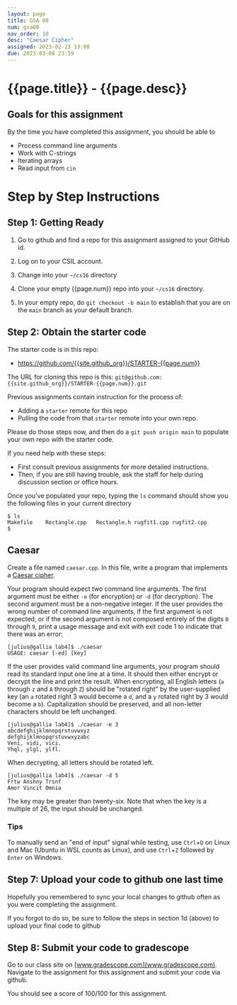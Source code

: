 ```yaml
---
layout: page
title: GSA 08
num: gsa08
nav_order: 10
desc: "Caesar Cipher"
assigned: 2023-02-23 13:00
due: 2023-03-08 23:59
---
```


# {{page.title}} - {{page.desc}}


## Goals for this assignment

By the time you have completed this assignment, you should be able to

* Process command line arguments
* Work with C-strings
* Iterating arrays
* Read input from `cin`


# Step by Step Instructions

## Step 1: Getting Ready

1. Go to github and find a repo for this assignment assigned to your GitHub id.

2. Log on to your CSIL account.

3. Change into your `~/cs16` directory

4. Clone your empty {{page.num}} repo into your `~/cs16` directory.

5. In your empty repo, do `git checkout -b main` to establish that you are on the `main` branch as your default branch.


## Step 2: Obtain the starter code

The starter code is in this repo:

* <https://github.com/{{site.github_org}}/STARTER-{{page.num}}>

The URL for cloning this repo is this: `git@github.com:{{site.github_org}}/STARTER-{{page.num}}.git`

Previous assignments contain instruction for the process of:
* Adding a `starter` remote for this repo
* Pulling the code from that `starter` remote into your own repo.

Please do those steps now, and then do a `git push origin main` to populate your own repo with the starter code.

If you need help with these steps:
* First consult previous assignments for more detailed instructions.   
* Then, if you are still having trouble, ask the staff for help during discussion section or office hours.

Once you've populated your repo, typing the `ls` command should show you the following files in your current directory

```
$ ls
Makefile	Rectangle.cpp	Rectangle.h	rugfit1.cpp	rugfit2.cpp
$ 
```

## Caesar

Create a file named `caesar.cpp`.  In this file, write a program that implements
a [Caesar cipher](https://en.wikipedia.org/wiki/Caesar_cipher).

Your program should expect  two command line arguments.  The first argument must
be either  `-e` (for encryption) or  `-d` (for decryption).  The second argument
must be a non-negative integer. If the user provides the wrong number of command
line arguments, if the first argument is not expected, or if the second argument
is  not composed entirely of the digits  `0` through `9`,  print a usage message
and exit with exit code 1 to indicate that there was an error:

```
[julius@gallia lab4]$ ./caesar
USAGE: caesar [-ed] [key]
```

If the user provides valid command line arguments,  your program should read its
standard input one line at a time.  It should then either encrypt or decrypt the
line and print the result. When encrypting, all English letters (`a` through `z`
and `A` through `Z`) should be "rotated right" by the user-supplied key  (an `a`
rotated right 3 would become a `d`,  and a `y` rotated right by 3 would become a
`b`).  Capitalization should be preserved,  and all non-letter characters should
be left unchanged.

```
[julius@gallia lab4]$ ./caesar -e 3
abcdefghijklmnopqrstuvwxyz
defghijklmnopqrstuvwxyzabc
Veni, vidi, vici.
Yhql, ylgl, ylfl.
```

When decrypting, all letters should be rotated left.

```
[julius@gallia lab4]$ ./caesar -d 5
Frtw Anshny Trsnf
Amor Vincit Omnia
```

The key may be greater than twenty-six.  Note that when the key is a multiple of
26, the input should be unchanged.

### Tips
To manually send an "end of input" signal while testing, use `Ctrl`+`D` on Linux
and Mac (Ubuntu in WSL counts as Linux),  and use `Ctrl`+`Z` followed by `Enter`
on Windows.


## Step 7: Upload your code to github one last time

Hopefully you remembered to sync your local changes to github often as you were completing the assignment.

If you forgot to do so, be sure to follow the steps in section 1d (above) to upload your final code to github


## Step 8: Submit your code to gradescope

Go to our class site on [www.gradescope.com](www.gradescope.com). Navigate to the assignment for this assignment and submit your code via github.

You should see a score of 100/100 for this assignment.

